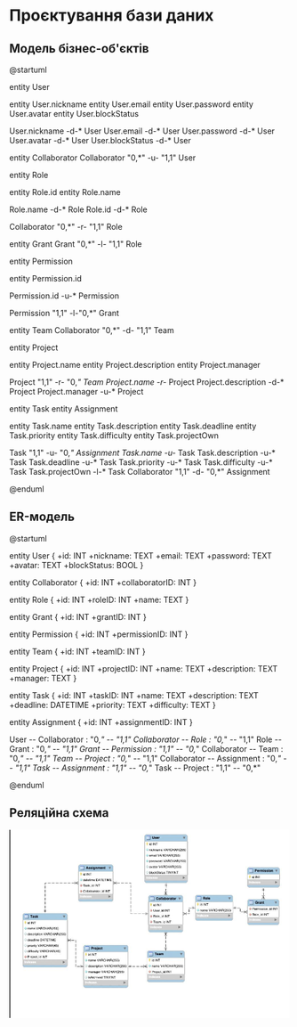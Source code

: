 # Проєктування бази даних

## Модель бiзнес-об'єктів 

@startuml

entity User

entity User.nickname
entity User.email
entity User.password
entity User.avatar
entity User.blockStatus

User.nickname -d-* User
User.email -d-* User
User.password -d-* User
User.avatar -d-* User
User.blockStatus -d-* User

entity Collaborator
Collaborator "0,*" -u- "1,1" User

entity Role

entity Role.id
entity Role.name

Role.name -d-* Role
Role.id -d-* Role

Collaborator "0,*" -r- "1,1" Role

entity Grant
Grant "0,*" -l- "1,1" Role

entity Permission

entity Permission.id

Permission.id -u-* Permission

Permission "1,1" -l-"0,*" Grant

entity Team
Collaborator "0,*" -d- "1,1" Team

entity Project

entity Project.name
entity Project.description
entity Project.manager

Project "1,1" -r- "0,*" Team
Project.name -r-* Project
Project.description -d-* Project
Project.manager -u-* Project

entity Task
entity Assignment

entity Task.name
entity Task.description
entity Task.deadline
entity Task.priority
entity Task.difficulty
entity Task.projectOwn

Task "1,1" -u- "0,*" Assignment
Task.name -u-* Task
Task.description -u-* Task
Task.deadline -u-* Task
Task.priority -u-* Task
Task.difficulty -u-* Task
Task.projectOwn -l-* Task
Collaborator "1,1" -d- "0,*" Assignment

@enduml

## ER-модель
@startuml

entity User {
  +id: INT
  +nickname: TEXT
  +email: TEXT
  +password: TEXT
  +avatar: TEXT
  +blockStatus: BOOL
}

entity Collaborator {
  +id: INT
  +collaboratorID: INT
}

entity Role {
  +id: INT
  +roleID: INT 
  +name: TEXT
}

entity Grant {
  +id: INT
  +grantID: INT
}

entity Permission {
  +id: INT
  +permissionID: INT
}

entity Team {
  +id: INT
  +teamID: INT
}

entity Project {
  +id: INT
  +projectID: INT
  +name: TEXT
  +description: TEXT
  +manager: TEXT
}

entity Task {
  +id: INT
  +taskID: INT
  +name: TEXT
  +description: TEXT
  +deadline: DATETIME
  +priority: TEXT
  +difficulty: TEXT
}

entity Assignment {
  +id: INT
  +assignmentID: INT
}

User -- Collaborator : "0,*" -- "1,1"
Collaborator -- Role : "0,*" -- "1,1"
Role -- Grant : "0,*" -- "1,1"
Grant -- Permission : "1,1" -- "0,*"
Collaborator -- Team : "0,*" -- "1,1"
Team -- Project : "0,*" -- "1,1"
Collaborator -- Assignment : "0,*" -- "1,1"
Task -- Assignment : "1,1" -- "0,*"
Task -- Project : "1,1" -- "0,*"

@enduml



## Реляційна схема

![Реляційна схема](./photo.jpg)
